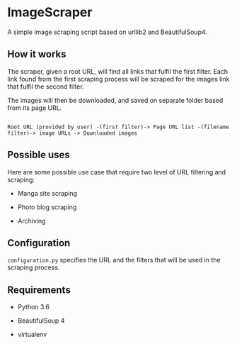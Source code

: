 # ImageScraper

A simple image scraping script based on urllib2 and BeautifulSoup4.

## How it works

The scraper, given a root URL, will find all links that fulfil the first filter. Each link found from the first scraping process will be scraped for the images link that fulfil the second filter.

The images will then be downloaded, and saved on separate folder based from its page URL.

<code>
Root URL (provided by user) -(first filter)-> Page URL list -(filename filter)-> image URLs -> Downloaded images
</code>

## Possible uses

Here are some possible use case that require two level of URL filtering and scraping:

* Manga site scraping

* Photo blog scraping

* Archiving

## Configuration

`configuration.py`&nbsp;specifies the URL and the filters that will be used in the scraping process.


## Requirements

* Python 3.6

* BeautifulSoup 4

* virtualenv
